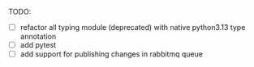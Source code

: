 TODO:

- [ ] refactor all typing module (deprecated) with native python3.13 type annotation
- [ ] add pytest
- [ ] add support for publishing changes in rabbitmq queue
